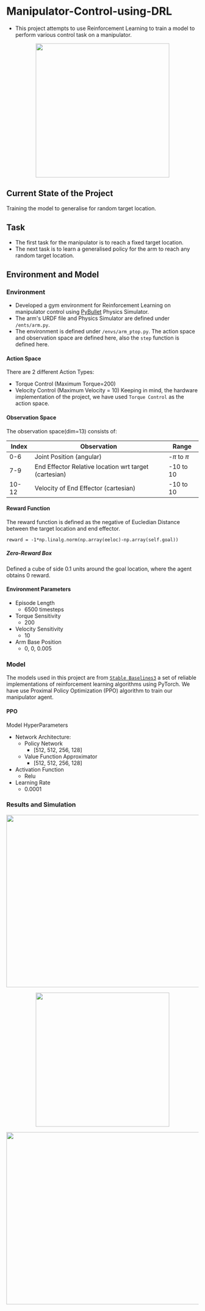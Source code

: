 # Manipulator-Control-using-DRL
- This project attempts to use Reinforcement Learning to train a model to perform various control task on a manipulator.

<p align="center">
<img src="https://i.imgur.com/ylzs0zA.gif" width="350" height="350" align="Center">
</p>

## Current State of the Project
Training the model to generalise for random target location.

## Task
- The first task for the manipulator is to reach a fixed target location.
- The next task is to learn a generalised policy for the arm to reach any random target location.

## Environment and Model

### Environment
- Developed a gym environment for Reinforcement Learning on manipulator control using [PyBullet](https://pybullet.org/wordpress/) Physics Simulator.
- The arm's URDF file and Physics Simulator are defined under `/ents/arm.py`.
- The environment is defined under `/envs/arm_ptop.py`. The action space and observation space are defined here, also the `step` function is defined here.
#### Action Space
There are 2 different Action Types:
- Torque Control (Maximum Torque=200)
- Velocity Control (Maximum Velocity = 10)
Keeping in mind, the hardware implementation of the project, we have used `Torque Control` as the action space.

#### Observation Space
The observation space(dim=13) consists of:

| Index | Observation | Range |
| -------- | -------- | -------- |
| 0-6 | Joint Position (angular)| -$\pi$ to $\pi$ |
| 7-9 | End Effector Relative location wrt target (cartesian)|-10 to 10|
|10-12|Velocity of End Effector (cartesian)|-10 to 10|

#### Reward Function
The reward function is defined as the negative of Eucledian Distance between the target location and end effector.
```python=
reward = -1*np.linalg.norm(np.array(eeloc)-np.array(self.goal))
```
##### Zero-Reward Box
Defined a cube of side 0.1 units around the goal location, where the agent obtains 0 reward.

#### Environment Parameters
- Episode Length
    - 6500 timesteps
- Torque Sensitivity
    - 200
- Velocity Sensitivity
    - 10
- Arm Base Position
    - 0, 0, 0.005

### Model

The models used in this project are from [`Stable Baselines3`](https://stable-baselines3.readthedocs.io/en/master/) a set of reliable implementations of reinforcement learning algorithms using PyTorch.
We have use Proximal Policy Optimization (PPO) algorithm to train our manipulator agent.

#### PPO

Model HyperParameters
- Network Architecture:
    - Policy Network
        - [512, 512, 256, 128]
    - Value Function Approximator
        - [512, 512, 256, 128]
- Activation Function
    - Relu
- Learning Rate
    - 0.0001

### Results and Simulation
<p align="center">
<img src="https://i.imgur.com/q5SX2X8.png" width="650" height="450" align="Center">
</p>

<p align="center">
<img src="https://i.imgur.com/ylzs0zA.gif" width="350" height="350" align="Center">
</p>

<p align="center">
<img src="https://i.imgur.com/qY71Yzy.png" width="650" height="450" align="Center">
</p>
